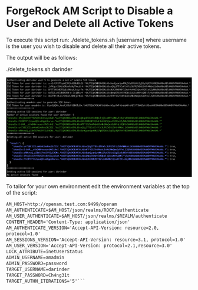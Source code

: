 # ForgeRock AM Script to Disable a User and Delete all Active Tokens

To execute this script run:
./delete_tokens.sh [username] where username is the user you wish to disable and delete all their active tokens.
  
The output will be as follows:

./delete_tokens.sh darinder

![Script Output](Script_Output.png)

To tailor for your own environment edit the environment variables at the top of the script:
```REALM=test
AM_HOST=http://openam.test.com:9499/openam
AM_AUTHENTICATE=$AM_HOST/json/realms/ROOT/authenticate
AM_USER_AUTHENTICATE=$AM_HOST/json/realms/$REALM/authenticate
CONTENT_HEADER='Content-Type: application/json'
AM_AUTHENTICATE_VERSION='Accept-API-Version: resource=2.0, protocol=1.0'
AM_SESSIONS_VERSION='Accept-API-Version: resource=3.1, protocol=1.0'
AM_USER_VERSION='Accept-API-Version: protocol=2.1,resource=3.0'
LOCK_ATTRIBUTE=inetUserStatus
ADMIN_USERNAME=amadmin
ADMIN_PASSWORD=password
TARGET_USERNAME=darinder
TARGET_PASSWORD=Ch4ng31t
TARGET_AUTHN_ITERATIONS='5'```
